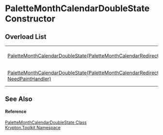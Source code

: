 # PaletteMonthCalendarDoubleState Constructor


## Overload List
<table>
<tr>
<td><a href="a50ccb4a-8ec4-7f43-b2ad-0edeea717ea3.md">PaletteMonthCalendarDoubleState(PaletteMonthCalendarRedirect)</a></td>
<td>Initialize a new instance of the PaletteMonthCalendarDoubleState class.</td></tr>
<tr>
<td><a href="9a91e6d8-f52f-22f6-803d-dc4ae9b465f4.md">PaletteMonthCalendarDoubleState(PaletteMonthCalendarRedirect, NeedPaintHandler)</a></td>
<td>Initialize a new instance of the PaletteMonthCalendarDoubleState class.</td></tr>
</table>

## See Also


#### Reference
<a href="d12a43fc-d722-2fc5-9805-6e1484b1b4f6.md">PaletteMonthCalendarDoubleState Class</a>  
<a href="79d2eac2-21f4-54ff-7552-b20c33c30600.md">Krypton.Toolkit Namespace</a>  
